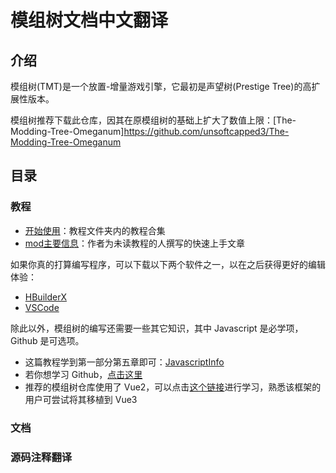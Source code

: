 # 模组树文档中文翻译
## 介绍
模组树(TMT)是一个放置-增量游戏引擎，它最初是声望树(Prestige Tree)的高扩展性版本。

模组树推荐下载此仓库，因其在原模组树的基础上扩大了数值上限：[The-Modding-Tree-Omeganum]https://github.com/unsoftcapped3/The-Modding-Tree-Omeganum  

## 目录
### 教程
* [开始使用](/docs/getting-started.md)：教程文件夹内的教程合集
* [mod主要信息](/docs/main-mod-info.md)：作者为未读教程的人撰写的快速上手文章

如果你真的打算编写程序，可以下载以下两个软件之一，以在之后获得更好的编辑体验：
* [HBuilderX](https://dcloud.io/hbuilderx.html)
* [VSCode](https://code.visualstudio.com/)

除此以外，模组树的编写还需要一些其它知识，其中 Javascript 是必学项，Github 是可选项。
* 这篇教程学到第一部分第五章即可：[JavascriptInfo](https://zh.javascript.info)
* 若你想学习 Github，[点击这里](https://zhuanlan.zhihu.com/p/369486197)
* 推荐的模组树仓库使用了 Vue2，可以点击[这个链接](https://v2.cn.vuejs.org/)进行学习，熟悉该框架的用户可尝试将其移植到 Vue3

### 文档

### 源码注释翻译
